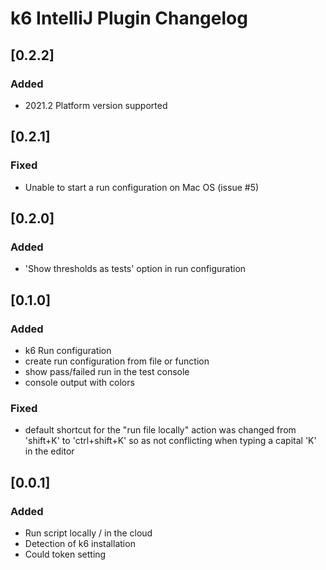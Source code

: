 <!-- Keep a Changelog guide -> https://keepachangelog.com -->

# k6 IntelliJ Plugin Changelog

## [0.2.2]
### Added
- 2021.2 Platform version supported

## [0.2.1]
### Fixed
- Unable to start a run configuration on Mac OS (issue #5)

## [0.2.0]
### Added
- 'Show thresholds as tests' option in run configuration 

## [0.1.0]
### Added
- k6 Run configuration
- create run configuration from file or function
- show pass/failed run in the test console
- console output with colors 
### Fixed
- default shortcut for the "run file locally" action was changed from 'shift+K' to 'ctrl+shift+K' so as not conflicting when typing a capital 'K' in the editor 
## [0.0.1]
### Added
- Run script locally / in the cloud
- Detection of k6 installation 
- Could token setting
